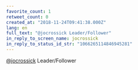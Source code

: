 ```yaml
---
favorite_count: 1
retweet_count: 0
created_at: "2018-11-24T09:41:38.000Z"
lang: en
full_text: "@jocrossick Leader/Follower"
in_reply_to_screen_name: jocrossick
in_reply_to_status_id_str: "1066265114846945281"
---
```


[@jocrossick](https://twitter.com/jocrossick) Leader/Follower
